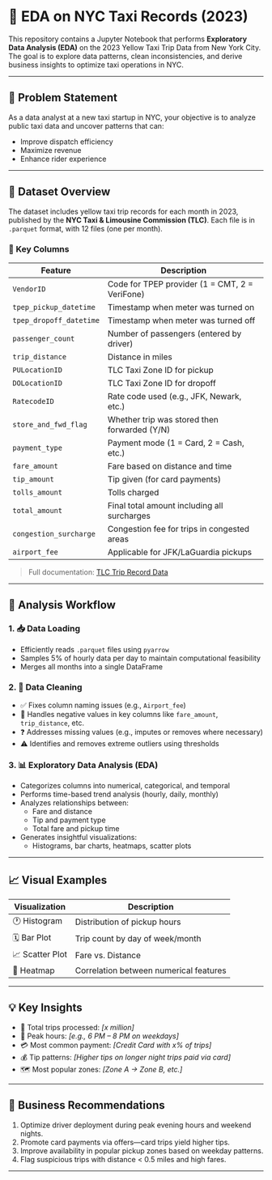 # 🗽 EDA on NYC Taxi Records (2023)

This repository contains a Jupyter Notebook that performs **Exploratory Data Analysis (EDA)** on the 2023 Yellow Taxi Trip Data from New York City. The goal is to explore data patterns, clean inconsistencies, and derive business insights to optimize taxi operations in NYC.

---

## 📌 Problem Statement

As a data analyst at a new taxi startup in NYC, your objective is to analyze public taxi data and uncover patterns that can:

- Improve dispatch efficiency
- Maximize revenue
- Enhance rider experience

---

## 📂 Dataset Overview

The dataset includes yellow taxi trip records for each month in 2023, published by the **NYC Taxi & Limousine Commission (TLC)**. Each file is in `.parquet` format, with 12 files (one per month).

### 🔑 Key Columns

| Feature              | Description                                                                 |
|----------------------|-----------------------------------------------------------------------------|
| `VendorID`           | Code for TPEP provider (1 = CMT, 2 = VeriFone)                              |
| `tpep_pickup_datetime` | Timestamp when meter was turned on                                         |
| `tpep_dropoff_datetime` | Timestamp when meter was turned off                                       |
| `passenger_count`    | Number of passengers (entered by driver)                                   |
| `trip_distance`      | Distance in miles                                                           |
| `PULocationID`       | TLC Taxi Zone ID for pickup                                                 |
| `DOLocationID`       | TLC Taxi Zone ID for dropoff                                                |
| `RatecodeID`         | Rate code used (e.g., JFK, Newark, etc.)                                   |
| `store_and_fwd_flag` | Whether trip was stored then forwarded (Y/N)                               |
| `payment_type`       | Payment mode (1 = Card, 2 = Cash, etc.)                                     |
| `fare_amount`        | Fare based on distance and time                                            |
| `tip_amount`         | Tip given (for card payments)                                              |
| `tolls_amount`       | Tolls charged                                                               |
| `total_amount`       | Final total amount including all surcharges                                |
| `congestion_surcharge` | Congestion fee for trips in congested areas                               |
| `airport_fee`        | Applicable for JFK/LaGuardia pickups                                       |

> Full documentation: [TLC Trip Record Data](https://www.nyc.gov/site/tlc/about/tlc-trip-record-data.page)

---

## 🧪 Analysis Workflow

### 1. 📥 Data Loading

- Efficiently reads `.parquet` files using `pyarrow`
- Samples 5% of hourly data per day to maintain computational feasibility
- Merges all months into a single DataFrame

### 2. 🧹 Data Cleaning

- ✅ Fixes column naming issues (e.g., `Airport_fee`)
- 🚫 Handles negative values in key columns like `fare_amount`, `trip_distance`, etc.
- ❓ Addresses missing values (e.g., imputes or removes where necessary)
- ⚠️ Identifies and removes extreme outliers using thresholds

### 3. 📊 Exploratory Data Analysis (EDA)

- Categorizes columns into numerical, categorical, and temporal
- Performs time-based trend analysis (hourly, daily, monthly)
- Analyzes relationships between:
  - Fare and distance
  - Tip and payment type
  - Total fare and pickup time
- Generates insightful visualizations:
  - Histograms, bar charts, heatmaps, scatter plots

---

## 📈 Visual Examples

| Visualization | Description |
|---------------|-------------|
| 🕐 Histogram | Distribution of pickup hours |
| 🗓️ Bar Plot | Trip count by day of week/month |
| 📈 Scatter Plot | Fare vs. Distance |
| 🧭 Heatmap | Correlation between numerical features |

---

## 💡 Key Insights 

- 📌 Total trips processed: _[x million]_
- 🚦 Peak hours: _[e.g., 6 PM – 8 PM on weekdays]_
- 💳 Most common payment: _[Credit Card with x% of trips]_
- 💰 Tip patterns: _[Higher tips on longer night trips paid via card]_
- 🗺️ Most popular zones: _[Zone A → Zone B, etc.]_

---

## 💼 Business Recommendations

1. Optimize driver deployment during peak evening hours and weekend nights.
2. Promote card payments via offers—card trips yield higher tips.
3. Improve availability in popular pickup zones based on weekday patterns.
4. Flag suspicious trips with distance < 0.5 miles and high fares.

---




